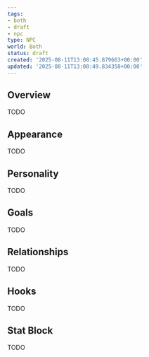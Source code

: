 ```yaml
---
tags:
- both
- draft
- npc
type: NPC
world: Both
status: draft
created: '2025-08-11T13:08:45.879663+00:00'
updated: '2025-08-11T13:08:49.834358+00:00'
---
```



## Overview

TODO
## Appearance

TODO
## Personality

TODO
## Goals

TODO
## Relationships

TODO
## Hooks

TODO
## Stat Block

TODO
